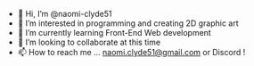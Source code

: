 - 👋 Hi, I’m @naomi-clyde51
- 👀 I’m interested in programming and creating 2D graphic art
- 🌱 I’m currently learning Front-End Web development
- 💞️ I’m looking to collaborate at this time
- 📫 How to reach me ... naomi.clyde51@gmail.com or Discord !

<!---
naomi-clyde51/naomi-clyde51 is a ✨ special ✨ repository because its `README.md` (this file) appears on your GitHub profile.
You can click the Preview link to take a look at your changes.
--->
